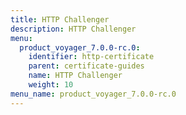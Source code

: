 ```yaml
---
title: HTTP Challenger
description: HTTP Challenger
menu:
  product_voyager_7.0.0-rc.0:
    identifier: http-certificate
    parent: certificate-guides
    name: HTTP Challenger
    weight: 10
menu_name: product_voyager_7.0.0-rc.0
---
```



